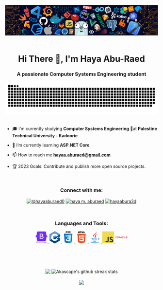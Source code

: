 <div align="center">
	<img src="media/header.png" alt="header"> 
</div><br/>

<h1 align="center">Hi There 👋, I'm Haya Abu-Raed</h1>
<h3 align="center">A passionate Computer Systems Engineering student</h3>

<div align="center">
	<img alt="GitHub Snake" src="https://raw.githubusercontent.com/HayaAbuRaed/HayaAbuRaed/output/github-contribution-grid-snake.svg" />
</div>
<br/>

- :mortar_board: I’m currently studying **Computer Systems Engineering** 📍at **Palestine Technical University - Kadoorie**

- 🌱 I’m currently learning **ASP.NET Core**

- 📫 How to reach me **hayaa.aburaed@gmail.com**

- :trophy: 2023 Goals: Contribute and publish more open source projects.
  
<br/>

<div align="center">
<h3>Connect with me:</h3>
<p>
<a href="https://twitter.com/@hayaaburaed0" target="blank"><img align="center" src="https://raw.githubusercontent.com/rahuldkjain/github-profile-readme-generator/master/src/images/icons/Social/twitter.svg" alt="@hayaaburaed0" height="30" width="40" /></a> 
<a href="https://www.facebook.com/profile.php?id=100007628116290" target="blank"><img align="center" src="https://raw.githubusercontent.com/rahuldkjain/github-profile-readme-generator/master/src/images/icons/Social/facebook.svg" alt="haya m. aburaed" height="30" width="40" /></a>	
<a href="https://instagram.com/hayaabura3d" target="blank"><img align="center" src="https://raw.githubusercontent.com/rahuldkjain/github-profile-readme-generator/master/src/images/icons/Social/instagram.svg" alt="hayaabura3d" height="30" width="40" /></a>
</p>
</div>
<br/>

<div align="center">
<h3>Languages and Tools:</h3>
<p> <a href="https://getbootstrap.com" target="_blank" rel="noreferrer"> <img src="https://raw.githubusercontent.com/devicons/devicon/master/icons/bootstrap/bootstrap-plain-wordmark.svg" alt="bootstrap" width="40" height="40"/> </a> <a href="https://www.w3schools.com/cpp/" target="_blank" rel="noreferrer"> <img src="https://raw.githubusercontent.com/devicons/devicon/master/icons/cplusplus/cplusplus-original.svg" alt="cplusplus" width="40" height="40"/> </a> <a href="https://www.w3schools.com/css/" target="_blank" rel="noreferrer"> <img src="https://raw.githubusercontent.com/devicons/devicon/master/icons/css3/css3-original-wordmark.svg" alt="css3" width="40" height="40"/> </a> <a href="https://www.w3.org/html/" target="_blank" rel="noreferrer"> <img src="https://raw.githubusercontent.com/devicons/devicon/master/icons/html5/html5-original-wordmark.svg" alt="html5" width="40" height="40"/> </a> <a href="https://www.java.com" target="_blank" rel="noreferrer"> <img src="https://raw.githubusercontent.com/devicons/devicon/master/icons/java/java-original.svg" alt="java" width="40" height="40"/> </a> <a href="https://developer.mozilla.org/en-US/docs/Web/JavaScript" target="_blank" rel="noreferrer"> <img src="https://raw.githubusercontent.com/devicons/devicon/master/icons/javascript/javascript-original.svg" alt="javascript" width="40" height="40"/> </a> <a href="https://www.oracle.com/" target="_blank" rel="noreferrer"> <img src="https://raw.githubusercontent.com/devicons/devicon/master/icons/oracle/oracle-original.svg" alt="oracle" width="40" height="40"/> </a> </p>
<div/>
<br/><br/><br/>

<p align="center">
<img align="center" width="285" src="https://github-readme-stats.vercel.app/api?username=HayaAbuRaed&show_icons=true&theme=github_dark&&hide_border=true"> 
<img align="center" width="300" src="https://github-readme-streak-stats.herokuapp.com/?user=HayaAbuRaed&theme=github-dark&hide_border=true&date_format=M%20j%5B%2C%20Y%5D" alt="Akascape's github streak stats"> 
<br/><br/>
<img align="center" width="600" src="https://github-profile-summary-cards.vercel.app/api/cards/profile-details?username=HayaAbuRaed&theme=github_dark&show_icons=true&bg_color=0111111"> 
</p>
